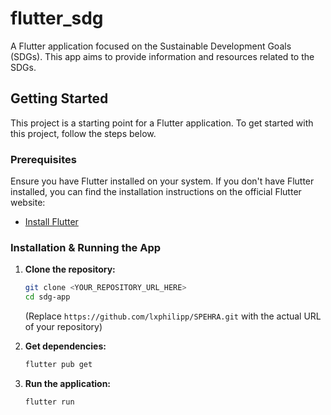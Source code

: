 # flutter_sdg

A Flutter application focused on the Sustainable Development Goals (SDGs). This app aims to provide information and resources related to the SDGs.

## Getting Started

This project is a starting point for a Flutter application. To get started with this project, follow the steps below.

### Prerequisites

Ensure you have Flutter installed on your system. If you don't have Flutter installed, you can find the installation instructions on the official Flutter website:

- [Install Flutter](https://docs.flutter.dev/get-started/installation)

### Installation & Running the App

1.  **Clone the repository:**
    ```bash
    git clone <YOUR_REPOSITORY_URL_HERE>
    cd sdg-app
    ```
    (Replace `https://github.com/lxphilipp/SPEHRA.git` with the actual URL of your repository)

2.  **Get dependencies:**
    ```bash
    flutter pub get
    ```

3.  **Run the application:**
    ```bash
    flutter run
    ```

